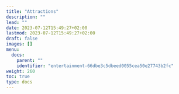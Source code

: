 ```yaml
---
title: "Attractions"
description: ""
lead: ""
date: 2023-07-12T15:49:27+02:00
lastmod: 2023-07-12T15:49:27+02:00
draft: false
images: []
menu:
  docs:
    parent: ""
    identifier: "entertainment-66dbe3c5dbeed0055cea50e27743b2fc"
weight: 260
toc: true
type: docs
---
```

